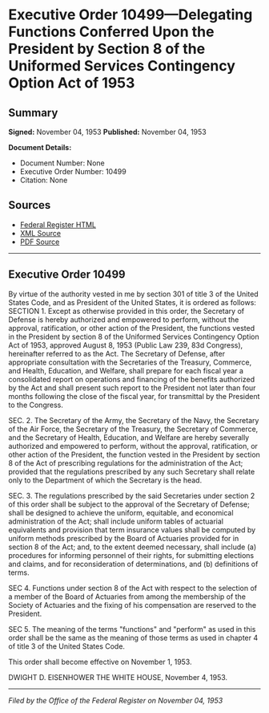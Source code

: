# Executive Order 10499—Delegating Functions Conferred Upon the President by Section 8 of the Uniformed Services Contingency Option Act of 1953

## Summary

**Signed:** November 04, 1953
**Published:** November 04, 1953

**Document Details:**
- Document Number: None
- Executive Order Number: 10499
- Citation: None

## Sources
- [Federal Register HTML](https://www.presidency.ucsb.edu/documents/executive-order-10499-delegating-functions-conferred-upon-the-president-section-8-the)
- [XML Source](None)
- [PDF Source](None)

---

## Executive Order 10499

By virtue of the authority vested in me by section 301 of title 3 of the United States Code, and as President of the United States, it is ordered as follows:
SECTION 1. Except as otherwise provided in this order, the Secretary of Defense is hereby authorized and empowered to perform, without the approval, ratification, or other action of the President, the functions vested in the President by section 8 of the Uniformed Services Contingency Option Act of 1953, approved August 8, 1953 (Public Law 239, 83d Congress), hereinafter referred to as the Act. The Secretary of Defense, after appropriate consultation with the Secretaries of the Treasury, Commerce, and Health, Education, and Welfare, shall prepare for each fiscal year a consolidated report on operations and financing of the benefits authorized by the Act and shall present such report to the President not later than four months following the close of the fiscal year, for transmittal by the President to the Congress.

SEC. 2. The Secretary of the Army, the Secretary of the Navy, the Secretary of the Air Force, the Secretary of the Treasury, the Secretary of Commerce, and the Secretary of Health, Education, and Welfare are hereby severally authorized and empowered to perform, without the approval, ratification, or other action of the President, the function vested in the President by section 8 of the Act of prescribing regulations for the administration of the Act; provided that the regulations prescribed by any such Secretary shall relate only to the Department of which the Secretary is the head.

SEC. 3. The regulations prescribed by the said Secretaries under section 2 of this order shall be subject to the approval of the Secretary of Defense; shall be designed to achieve the uniform, equitable, and economical administration of the Act; shall include uniform tables of actuarial equivalents and provision that term insurance values shall be computed by uniform methods prescribed by the Board of Actuaries provided for in section 8 of the Act; and, to the extent deemed necessary, shall include (a) procedures for informing personnel of their rights, for submitting elections and claims, and for reconsideration of determinations, and (b) definitions of terms.

SEC 4. Functions under section 8 of the Act with respect to the selection of a member of the Board of Actuaries from among the membership of the Society of Actuaries and the fixing of his compensation are reserved to the President.

SEC 5. The meaning of the terms "functions" and "perform" as used in this order shall be the same as the meaning of those terms as used in chapter 4 of title 3 of the United States Code.

This order shall become effective on November 1, 1953.

DWIGHT D. EISENHOWER
THE WHITE HOUSE,
November 4, 1953.

---

*Filed by the Office of the Federal Register on November 04, 1953*
